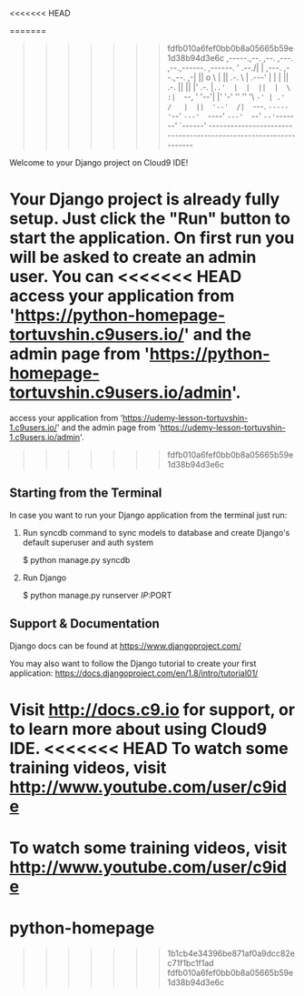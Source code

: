 <<<<<<< HEAD

=======
>>>>>>> fdfb010a6fef0bb0b8a05665b59e1d38b94d3e6c
     ,-----.,--.                  ,--. ,---.   ,--.,------.  ,------.
    '  .--./|  | ,---. ,--.,--. ,-|  || o   \  |  ||  .-.  \ |  .---'
    |  |    |  || .-. ||  ||  |' .-. |`..'  |  |  ||  |  \  :|  `--, 
    '  '--'\|  |' '-' ''  ''  '\ `-' | .'  /   |  ||  '--'  /|  `---.
     `-----'`--' `---'  `----'  `---'  `--'    `--'`-------' `------'
    ----------------------------------------------------------------- 


Welcome to your Django project on Cloud9 IDE!

Your Django project is already fully setup. Just click the "Run" button to start
the application. On first run you will be asked to create an admin user. You can
<<<<<<< HEAD
access your application from 'https://python-homepage-tortuvshin.c9users.io/' and the admin page from 
'https://python-homepage-tortuvshin.c9users.io/admin'.
=======
access your application from 'https://udemy-lesson-tortuvshin-1.c9users.io/' and the admin page from 
'https://udemy-lesson-tortuvshin-1.c9users.io/admin'.
>>>>>>> fdfb010a6fef0bb0b8a05665b59e1d38b94d3e6c

## Starting from the Terminal

In case you want to run your Django application from the terminal just run:

1) Run syncdb command to sync models to database and create Django's default superuser and auth system

    $ python manage.py syncdb

2) Run Django

    $ python manage.py runserver $IP:$PORT
    
## Support & Documentation

Django docs can be found at https://www.djangoproject.com/

You may also want to follow the Django tutorial to create your first application:
https://docs.djangoproject.com/en/1.8/intro/tutorial01/

Visit http://docs.c9.io for support, or to learn more about using Cloud9 IDE.
<<<<<<< HEAD
To watch some training videos, visit http://www.youtube.com/user/c9ide
=======
To watch some training videos, visit http://www.youtube.com/user/c9ide
=======
# python-homepage
>>>>>>> 1b1cb4e34396be871af0a9dcc82ec71f1bc1f1ad
>>>>>>> fdfb010a6fef0bb0b8a05665b59e1d38b94d3e6c
